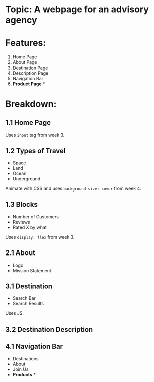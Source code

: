 # Topic: A webpage for an advisory agency

# Features:

1. Home Page
2. About Page
3. Destination Page
4. Description Page
5. Navigation Bar
6. **Product Page** *
# Breakdown:

## 1.1 Home Page 

Uses `input` tag from week 3.

## 1.2 Types of Travel 

- Space
- Land
- Ocean
- Underground

Animate with CSS and uses `background-size: cover` from week 4.

## 1.3 Blocks 

- Number of Customers
- Reviews
- Rated X by what

Uses `display: flex` from week 3.

## 2.1 About
- Logo
- Mission Statement 

## 3.1 Destination 
- Search Bar
- Search Results

Uses JS.

## 3.2 Destination Description 


## 4.1 Navigation Bar

- Destinations
- About
- Join Us
- **Products** *


